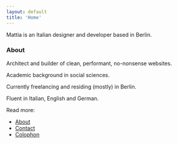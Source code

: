 ```yaml
---
layout: default
title: 'Home'
---
```


<p class="h2">
Mattia is an Italian designer and developer based in Berlin.
</p>

### About

Architect and builder of clean, performant, no-nonsense websites.

Academic background in social sciences.

Currently freelancing and residing (mostly) in Berlin.

Fluent in Italian, English and German.

Read more:

- [About](about "About")
- [Contact](contact "Contact")
- [Colophon](colophon "Colophon")

